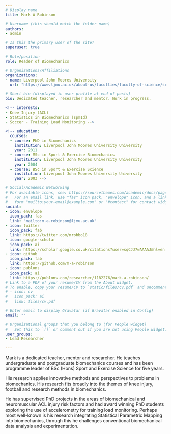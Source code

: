 ```yaml
---
# Display name
title: Mark A Robinson

# Username (this should match the folder name)
authors:
- admin

# Is this the primary user of the site?
superuser: true

# Role/position
role: Reader of Biomechanics

# Organizations/Affiliations
organizations:
- name: Liverpool John Moores University
  url: "https://www.ljmu.ac.uk/about-us/faculties/faculty-of-science/school-of-sport-and-exercise-sciences"

# Short bio (displayed in user profile at end of posts)
bio: Dedicated teacher, researcher and mentor. Work in progress.

<!-- interests:
- Knee Injury (ACL)
- Statistics in Biomechanics (spm1d)
- Soccer - Training Load Monitoring -->

<!-- education:
  courses:
  - course: PhD in Biomechanics
    institution: Liverpool John Moores University University
    year: 2011
  - course: MSc in Sport & Exercise Biomechanics
    institution: Liverpool John Moores University University
    year: 2004
  - course: BSc in Sport & Exercise Science
    institution: Liverpool John Moores University University
    year: 2003 -->

# Social/Academic Networking
# For available icons, see: https://sourcethemes.com/academic/docs/page-builder/#icons
#   For an email link, use "fas" icon pack, "envelope" icon, and a link in the
#   form "mailto:your-email@example.com" or "#contact" for contact widget.
social:
- icon: envelope
  icon_pack: fas
  link: "mailto:m.a.robinson@ljmu.ac.uk"
- icon: twitter
  icon_pack: fab
  link: https://twitter.com/mrobbo18
- icon: google-scholar
  icon_pack: ai
  link: https://scholar.google.co.uk/citations?user=sqCJJ7wAAAAJ&hl=en
- icon: github
  icon_pack: fab
  link: https://github.com/m-a-robinson
- icon: publons
  icon_pack: ai
  link: https://publons.com/researcher/1182276/mark-a-robinson/
# Link to a PDF of your resume/CV from the About widget.
# To enable, copy your resume/CV to `static/files/cv.pdf` and uncomment the lines below.
# - icon: cv
#   icon_pack: ai
#   link: files/cv.pdf

# Enter email to display Gravatar (if Gravatar enabled in Config)
email: ""

# Organizational groups that you belong to (for People widget)
#   Set this to `[]` or comment out if you are not using People widget.
user_groups:
- Lead Researcher

---
```

Mark is a dedicated teacher, mentor and researcher. He teaches undergraduate and postgraduate biomechanics courses and has been programme leader of BSc (Hons) Sport and Exercise Science for five years.

His research applies innovative methods and perspectives to problems in biomechanics. His research fits broadly into the themes of knee injury, football and research methods in biomechanics.

He has supervised PhD projects in the areas of biomechanical and neuromuscular ACL injury risk factors and had award winning PhD students exploring the use of accelerometry for training load monitoring. Perhaps most well-known is his research integrating Statistical Parametric Mapping into biomechanics, through this he challenges conventional biomechanical data analysis and experimentation.


<!-- # Mark is a Reader (Associate Professor) of biomechanics in the School of Sport and Exercise Science, LJMU. He teaches on  undergraduate and postgraduate sports science and biomechanics programmes. He has been programme leader on BSc (Hons) Sport and Exercise Science since 2015. He gained a LJMU Teaching and Learning Excellence Award in 2019 for "Academic Leadership".

# Mark’s research relates to knee injuries in sports, training load sensors, and clinical biomechanics. His research also includes the development of 1D Statistical Parametric Mapping (www.spm1d.org) for analysing complex biomechanical data. He has run numerous workshops and seminars on spm1d around the world. He has published >55 journal articles in these areas since 2012 and has >55 verified reviews on Publons. Mark has supervised and co-supervised 9 PhD students and 1 Prof. Doc. student to completion. He is delighted to be hosting the 2022 conference of the ISBS in Liverpool. Mark is currently an Associate Editor of the Journal of Sports Sciences. -->
